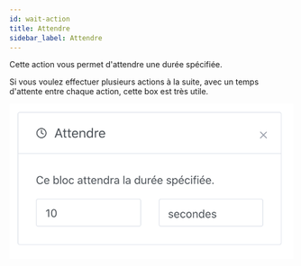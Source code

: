 ```yaml
---
id: wait-action
title: Attendre
sidebar_label: Attendre
---
```


Cette action vous permet d'attendre une durée spécifiée.

Si vous voulez effectuer plusieurs actions à la suite, avec un temps d'attente entre chaque action, cette box est très utile.

![Attendre](../../../../../static/img/docs/fr/scenes/wait-action/wait.png)
